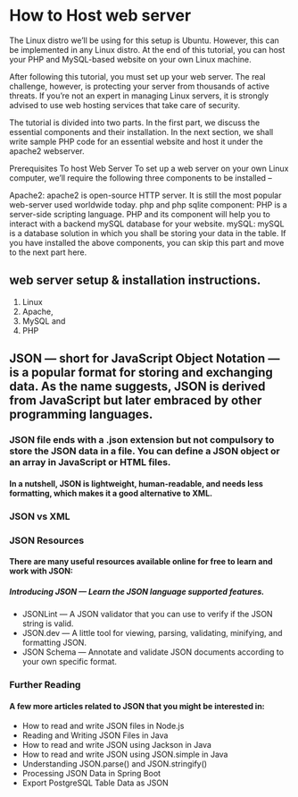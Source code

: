 # How to Host web server
The Linux distro we’ll be using for this setup is Ubuntu. However, this can be implemented in any Linux distro. At the end of this tutorial, you can host your PHP and MySQL-based website on your own Linux machine.

After following this tutorial, you must set up your web server. The real challenge, however, is protecting your server from thousands of active threats. If you’re not an expert in managing Linux servers, it is strongly advised to use web hosting services that take care of security.

The tutorial is divided into two parts. In the first part, we discuss the essential components and their installation. In the next section, we shall write sample PHP code for an essential website and host it under the apache2 webserver.

Prerequisites To host Web Server
To set up a web server on your own Linux computer, we’ll require the following three components to be installed –

Apache2: apache2 is open-source HTTP server. It is still the most popular web-server used worldwide today.
php and php sqlite component: PHP is a server-side scripting language. PHP and its component will help you to interact with a backend mySQL database for your website.
mySQL: mySQL is a database solution in which you shall be storing your data in the table.
If you have installed the above components, you can skip this part and move to the next part here.

## web server setup &amp; installation instructions.  
  1. Linux
  2. Apache,
  3. MySQL and
  4. PHP 

## JSON — short for JavaScript Object Notation — is a popular format for storing and exchanging data. As the name suggests, JSON is derived from JavaScript but later embraced by other programming languages.

### JSON file ends with a .json extension but not compulsory to store the JSON data in a file. You can define a JSON object or an array in JavaScript or HTML files.

#### In a nutshell, JSON is lightweight, human-readable, and needs less formatting, which makes it a good alternative to XML.

### JSON vs XML

### JSON Resources
#### There are many useful resources available online for free to learn and work with JSON:

##### Introducing JSON — Learn the JSON language supported features.
  - JSONLint — A JSON validator that you can use to verify if the JSON string is valid.
  - JSON.dev — A little tool for viewing, parsing, validating, minifying, and formatting JSON.
  - JSON Schema — Annotate and validate JSON documents according to your own specific format.

### Further Reading
#### A few more articles related to JSON that you might be interested in:

  - How to read and write JSON files in Node.js
  - Reading and Writing JSON Files in Java
  - How to read and write JSON using Jackson in Java
  - How to read and write JSON using JSON.simple in Java
  - Understanding JSON.parse() and JSON.stringify()
  - Processing JSON Data in Spring Boot
  - Export PostgreSQL Table Data as JSON



